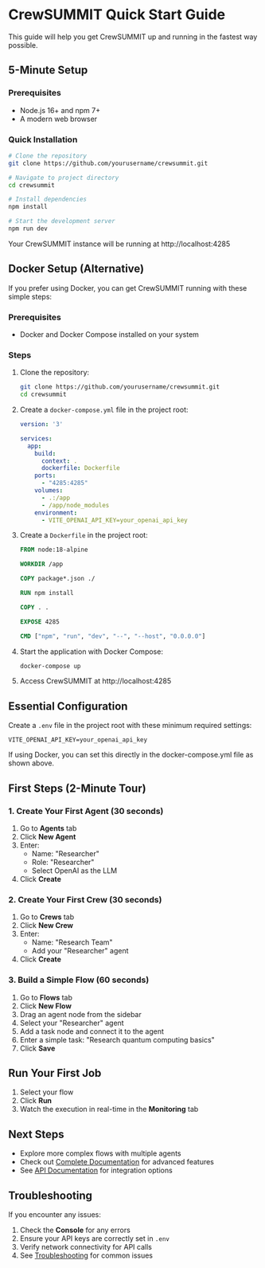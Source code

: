 
# CrewSUMMIT Quick Start Guide

This guide will help you get CrewSUMMIT up and running in the fastest way possible.

## 5-Minute Setup

### Prerequisites

- Node.js 16+ and npm 7+
- A modern web browser

### Quick Installation

```bash
# Clone the repository
git clone https://github.com/yourusername/crewsummit.git

# Navigate to project directory
cd crewsummit

# Install dependencies
npm install

# Start the development server
npm run dev
```

Your CrewSUMMIT instance will be running at http://localhost:4285

## Docker Setup (Alternative)

If you prefer using Docker, you can get CrewSUMMIT running with these simple steps:

### Prerequisites
- Docker and Docker Compose installed on your system

### Steps

1. Clone the repository:
   ```bash
   git clone https://github.com/yourusername/crewsummit.git
   cd crewsummit
   ```

2. Create a `docker-compose.yml` file in the project root:
   ```yaml
   version: '3'
   
   services:
     app:
       build:
         context: .
         dockerfile: Dockerfile
       ports:
         - "4285:4285"
       volumes:
         - .:/app
         - /app/node_modules
       environment:
         - VITE_OPENAI_API_KEY=your_openai_api_key
   ```

3. Create a `Dockerfile` in the project root:
   ```dockerfile
   FROM node:18-alpine
   
   WORKDIR /app
   
   COPY package*.json ./
   
   RUN npm install
   
   COPY . .
   
   EXPOSE 4285
   
   CMD ["npm", "run", "dev", "--", "--host", "0.0.0.0"]
   ```

4. Start the application with Docker Compose:
   ```bash
   docker-compose up
   ```

5. Access CrewSUMMIT at http://localhost:4285

## Essential Configuration

Create a `.env` file in the project root with these minimum required settings:

```
VITE_OPENAI_API_KEY=your_openai_api_key
```

If using Docker, you can set this directly in the docker-compose.yml file as shown above.

## First Steps (2-Minute Tour)

### 1. Create Your First Agent (30 seconds)

1. Go to **Agents** tab
2. Click **New Agent**
3. Enter:
   - Name: "Researcher"
   - Role: "Researcher"
   - Select OpenAI as the LLM
4. Click **Create**

### 2. Create Your First Crew (30 seconds)

1. Go to **Crews** tab
2. Click **New Crew**
3. Enter:
   - Name: "Research Team"
   - Add your "Researcher" agent
4. Click **Create**

### 3. Build a Simple Flow (60 seconds)

1. Go to **Flows** tab
2. Click **New Flow**
3. Drag an agent node from the sidebar
4. Select your "Researcher" agent
5. Add a task node and connect it to the agent
6. Enter a simple task: "Research quantum computing basics"
7. Click **Save**

## Run Your First Job

1. Select your flow
2. Click **Run**
3. Watch the execution in real-time in the **Monitoring** tab

## Next Steps

- Explore more complex flows with multiple agents
- Check out [Complete Documentation](./README.md) for advanced features
- See [API Documentation](./api/index.md) for integration options

## Troubleshooting

If you encounter any issues:

1. Check the **Console** for any errors
2. Ensure your API keys are correctly set in `.env`
3. Verify network connectivity for API calls
4. See [Troubleshooting](./troubleshooting.md) for common issues
